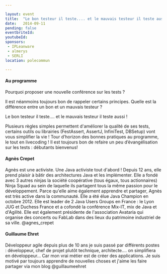 ```yaml
---

layout: event
title:  "Le bon testeur il teste.... et le mauvais testeur il teste aussi ! avec Agnès Crepet et Guillaume Ehret"
date:   2014-09-11
pending: false
eventbriteId:
youtubeId:
sponsors:
 - IPLeanware
 - almerys
 - SERLI
location: polecommun

---
```


#### Au programme 

Pourquoi proposer une nouvelle conférence sur les tests ? 

Il est néanmoins toujours bon de rappeler certains principes. 
Quelle est la différence entre un bon et un mauvais testeur ? 

Le bon testeur il teste.... et le mauvais testeur il teste aussi ! 

Plusieurs règles simples permettent d'améliorer la qualité de ses tests, certains outils ou librairies (FestAssert, AssertJ, InfiniTest, DBSetup) 
vont vous simplifier la vie ! 
Tour d’horizon des bonnes pratiques au programme, le tout en livecoding ! 
Il est toujours bon de refaire un peu d’évangélisation sur les tests : débutants bienvenus!

#### Agnès Crepet


Agnès est une activiste. Une Java activiste tout d'abord ! Depuis 12 ans, elle prend plaisir à bâtir des architectures Java et les implémenter. Elle a fondé avec 3 autres ninjas la société coopérative (tous égaux, tous actionnaires) Ninja Squad au sein de laquelle ils partagent tous la même passion pour le développement. Parce qu'elle aime également apprendre et partager, Agnès est très active dans la communauté. Elle a été élue Java Champion en octobre 2012. Elle est leader de 2 Java Users Groups en France : le Lyon JUG et Duchess France et a cofondé la conférence Mix-IT, mix de Java et d'Agilité. Elle est également présidente de l'association Avataria qui organise des concerts ou FabLab dans des lieux du patrimoine industriel de sa ville.
@agnes_crepet

#### Guillaume Ehret

Développeur agile depuis plus de 10 ans je suis passé par différents postes : développeur, chef de projet plutôt technique, architecte.... on simplifiera en développeur... Car mon vrai métier est de créer des applications. Je suis motivé par toujours apprendre de nouvelles choses et j'aime les faire partager via mon blog 
@guillaumeehret

